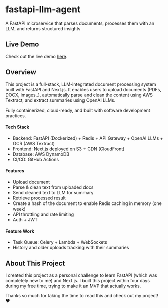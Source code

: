 # fastapi-llm-agent
A FastAPI microservice that parses documents, processes them with an LLM, and returns structured insights

## Live Demo

Check out the live demo [here](https://d31yw2qefd409z.cloudfront.net/).

## Overview

This project is a full-stack, LLM-integrated document processing system built with FastAPI and Next.js. It enables users to upload documents (PDFs, DOCX, images..), automatically parse and clean the content using AWS Textract, and extract summaries using OpenAI LLMs.

Fully containerized, cloud-ready, and built with software development practices.

#### Tech Stack

- Backend: FastAPI (Dockerized) + Redis + API Gateway + OpenAI LLMs + OCR (AWS Textract)
- Frontend: Next.js deployed on S3 + CDN (CloudFront)
- Database: AWS DynamoDB
- CI/CD: GitHub Actions

#### Features

- Upload document
- Parse & clean text from uploaded docs
- Send cleaned text to LLM for summary
- Retrieve processed result
- Create a hash of the document to enable Redis caching in memory (one week)
- API throttling and rate limiting
- Auth + JWT

#### Feature Work
- Task Queue: Celery + Lambda + WebSockets
- History and older uploads tracking with their summaries

## About This Project

I created this project as a personal challenge to learn FastAPI (which was completely new to me) and Next.js. I built this project within four days during my free time, trying to make it an MVP that actually works.

Thanks so much for taking the time to read this and check out my project! ❤️